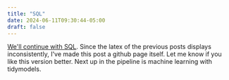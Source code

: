 ```yaml
---
title: "SQL"
date: 2024-06-11T09:30:44-05:00
draft: false
---
```


[We'll continue with SQL](https://sdr1.github.io/DataScienceNotes/SQL-published-version.html).  Since the latex of the previous posts displays inconsistently, I've made this post a github page itself.  Let me know if you like this version better.  Next up in the pipeline is machine learning with tidymodels.

